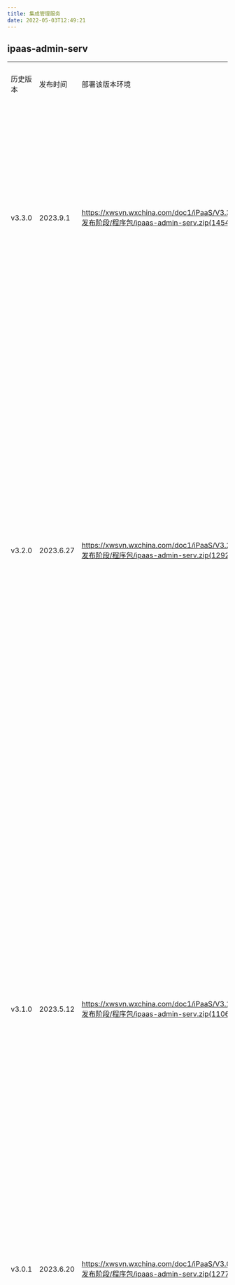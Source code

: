 ```yaml
---
title: 集成管理服务
date: 2022-05-03T12:49:21
---
```


## ipaas-admin-serv

||||||
|---|---|---|---|---|
|历史版本|发布时间|部署该版本环境|下载路径|服务说明|
|v3.3.0|2023.9.1|https://xwsvn.wxchina.com/doc1/iPaaS/V3.3/5.发布阶段/程序包/ipaas-admin-serv.zip(1454)|新功能添加404具体的error\_uri支持oracle用sid方式登录添加不输出日志的适配器httpclient日志打印将sout换成slf4jtomcat监控指标Flystep任务完成异步通过Router@10827添加详细的耗时日志Router异步Servlet改造@10826initial 3.3添加路径删除无效锁失效连接标记支持不安全的https和默认http1.1的keepalive超时修复缺陷集成流调试优化】对集成流调试后，查看触发节点为http的连接器节点日志，调用时间格式不对@40063oracle连接配置兼容API调用日志查询时会出现一条数据两个状态被当作了两条数据#40431修复测试用例新增时没有数目限制的问题yml更新调度参数优化增加http自动跟随重定向修复请求头空指针的问题修复类型转换问题|
|v3.2.0|2023.6.27|https://xwsvn.wxchina.com/doc1/iPaaS/V3.2/5.发布阶段/程序包/ipaas-admin-serv.zip(1292)|新功能添加根据动态id获取日志接口API调用日志记录错误信息日志接口增加集成流运行版本日志接口添加id参数校验集成流参数API调用增加应用租户代码集成流日志添加API信息添加集成流调用校验参数完善应用API应用API增加API限流增加API批量接口增加API管理接口增加open\_api表，调整限流表调整删除应用逻辑API调用替换租户代码API批量保存接口url不拼接租户代码API接口返回数据增加租户代码应用列表返回创建信息应用API列表返回API状态API接口返回数据增加字段返回ip白名单API详情增加input接口返回API调用次数选择API返回所有列表API详情增加input清除api限流缓存调整API限流完善应用管理接口应用管理接口修复缺陷调整api日志记录逻辑修改list参数校验逻辑api日志返回集成流名称api列表返回id信息集成流日志增加系统版本#34328批量新增API默认启用连接设置下拉列表过滤删除版本的连接#37568连接设置下拉列表过滤失效的连接#37568日志列表显示记录的名称新增API默认启用回滚修改#37433修改查询接口报错问题#37433修改api限制值#37399api列表查询条件去除分组#37366sql问题api限制值改为十亿集成流列表按照分组排序#37019分组列表按seq排序修复api查询问题api分配列表按照添加时间正序调整api部分接口#36892 #37097 #37131 #37133调整api列表接口修复apicaseid查找多个问题修复json转换问题修复保存ip空白名单问题保存Ip白名单api列表返回id新增应用默认启用修复上传插件问题修改api更新应用信息|
|v3.1.0|2023.5.12|https://xwsvn.wxchina.com/doc1/iPaaS/V3.1/5.发布阶段/程序包/ipaas-admin-serv.zip(1106)|新功能调整条件选择逻辑调整条件分支逻辑，支持v3.1协议修改接口拦截器相关代码循环节点校验循环参数修改默认控件类型修改发布集成流对循环节点判断增加函数列表查询接口查询连接设置返回是否静态模板字段修复缺陷集成流日志增加系统版本#34328晚上toBool()方法#33440修复js函数的各种问题#33838 #32900 #33833 #33834 #33835 33940修复kafka消息接收问题修改定时任务逻辑#35823修改下载资源URL参数应用分组无论删除与否，seq都会在最大值上加一35479修复日志查询，sls分词符的问题#33622导入导出需求更改9032导入导出需求更改给枚举组增加排序保存时删除不存在的数据调整提示语#2387调整提示语@2689修复拼写错误分组更新返回分组id修复statemachine默认是task的问题调整提示语#2387 #2689数据转换枚举类空值错误枚举值保存，没有添加platstatus条件29987连接账号降序排列29987枚举分组默认值赋值更改29804连接列表按更新时间倒序排序#29478枚举分组删除修改集成流测试日志错误连接修改的枚举实现表被删除后增加异常提示#2689覆盖版本时继承前端配置增加定时任务日志调整定时任务逻辑修复配置文件，增加oracle字符集包删除无用代码导入导出修改修复导出的问题修复定时任务测试运行的问题枚举的值的创建update调整测试节点运行返回格式调整消息队列名修复插件参数为多层List的问题集成流导入导出修复类型转换问题修复对象中布尔类型无法转换的问题插件支持脚本解析器调整归还连接时的日志兼容Object转map修复入参解析null值的问题修复入参解析的问题jackson兼容jdk8日志格式调整变量名|
|v3.0.1|2023.6.20|https://xwsvn.wxchina.com/doc1/iPaaS/V3.0/5.发布阶段/程序包/ipaas-admin-serv.zip(1277)|修复缺陷增加oracle字符集包调整测试节点运行返回格式删除无用代码导入导出修改修复导出的问题修复定时任务测试运行的问题|
|v3.0.0|2023.1.16|https://xwsvn.wxchina.com/doc1/iPaaS/V3.0/5.发布阶段/程序包/ipaas-admin-serv.zip(856)|由于iPaaS平台v3.0不向前兼容，因此新项目使用ipaas，建议直接上v3.0。新功能兼容v3.0表增加v3.0表修改保存连接器接口增加保存连接器接口华为obs上传下载调整新版SPI下载文件返回流表达式解析优化将uid生成器整合到插件中调整kafka消费者配置方法账号类型增加临时表支持自定义异常插件运行增加版本增加根据列表查询行为的接口调整删除逻辑调整删除行为逻辑调整启用停用逻辑连接设置可以为空调整行为删除逻辑增加修改连接器基本信息接口增加行为配置继承，运行时增加默认版本查询版本返回发布状态增加资源预览增加连接器分类接口兼容3.0表查询版本增加发布信息增加集成流发布时间3.0版本查询删除版本接口增加apaas接口调整连接器保存逻辑修改连接器版本信息递归生成输入输出更新版本状态接口apaas接口入参模板增加类型连接账号列表增加修改行为分组接口调整上传接口插件入参增加3.0版本校验接口增加3.0插件上传接口查询行为返回连接器信息返回字符串类型完善连接器行为列表连接设置与连接器版本关联保存连接器行为行为列表支持按名称搜索连接器内部连接设置接口停用对应连接器版本行为更新连接器版本状态查询连接器版本信息列表根据资源id下载文件增加v3.0协议升级接口集成应用的增加，修改，删除运行时上下文传入db/script插件中删除连接器增加判断查询应用连接器分类列表新建应用连接器默认添加分类连接器列表支持多种类型查询集成流添加groupid,支持查改集成流新增根据时间段查询根据分类查询应用连接器导入批量添加定时任务返回CloseableHttpResponse,用完调用close()增加属性注解增加新版SPI支持更多请求体格式修复缺陷修复kafka账号的问题统一连接器发布时生效日志重试功能添加日志列表返回增加retrystatus返回日志详情增加字段apicasename修复打包问题重试功能添加2重试功能添加huawei云obs修改修复plugin-sdk依赖问题添加日志入参搜索集成流导入导出集成流查询修改导入修改增加版本号格式校验修复字段必填没显示的问题修复版本顺序问题修改集成流修改集成流id字段查询增加集成流id字段查询修复集成流无法启用的问题删除连接器时不校验集成流引用#3173集成流导入修改更新连接器时清除行为缓存修复更新账号没清除缓存的问题保存增加行为状态检查更新连接器不清除触发行为#3173集成流导入修改以及copy的字段添加保存集成流时不保存描述3135连接器导出修改查询行为带上连接器信息版本列表返回字符串类型新增版本未启用连接器导入调整版本发布状态字段放到版本表3173连接器发布状态修改应用导入连接器、版本、行为、临时行为、账号类型改为逻辑删除#3142去除发布时多余入参修改发布时不启用集成流#3135应用分组修改调整异常顺序节点运行增加version入参连接列表只选择状态为1的连接配置过滤无连接配置连接器版本连接账号详情bug修复下拉数据没继承的问题#3173增加查询所有版本账号的接口#3303删除主题校验集成流应用total字段删除集成流应用求和集成流导出导出修改，集成流应用删除调整集成流发布需要前端传协议#3135调整触发器过滤逻辑#3033调整基准版本继承逻辑#3173删除数据，不然再次插入会主键冲突连接器增加重名校验#3142修复账号问题账号名称重复判断多种操作同时更新连接器信息集成流导出，对集成流分组赋一个默认值日志运行时间修改和名称重复判断的修改集成流关系表保存版本号停用删除版本修改账号状态日志运行时间修改修复空指针问题集成流更改应用分组修改更新状态逻辑日志重试修改修复连接器版本问题#3173修复状态问题#3173导出连接账号复制的修改连接账号增加版本以及适配器的更新标志的更新连接和账号配置的匹配versionList接口功能添加调整入参解析调整接口字段调整插件解析逻辑detail接口错误修改合并连接器未启用和停用增加从基准版本拿触发器调整基准版本比对逻辑日志列表返回增加retrystatus字段发布自动启用版本和行为增加连接器停用逻辑调整状态逻辑增加文件上传类型校验过滤掉没有连接的集成流修改覆盖bug修复异常列表接口导入的修改去除使用openjdk没有的依赖修改连接器删除逻辑BUG修改修复保存连接设置问题修复覆盖bug删除旧的账号类型和账号表删除旧行为表，连接器表adaptertgroup改为categoryid保存后返回连接器id更新版本时继承发布人发布时间accounttypeid改为accounttypeupdategroup名称重复的修改修复版本查询调整版本排序集成流配置页面查询连接器改造/api/admin/apiCase/saveName该接口需要新增说明字段，以修改集成流说明修改集成流信息增加descr字段修复发布问题修复精度丢失问题行为增加版本号增加行为版本号行为以id+版本作为主键帮前端兼容启用连接器启用行为修复没有创建临时文件夹的问题id转字符串id返回字符串误提交修复分组统计问题连接器list添加一个过滤的内容连接器list改回去连接器list修改集成流分组输入参数修改修改入参校验导入导出的修改删除连接器改为新表增加连接器类型入参settingid字符型转为数值型日志信息增加集成流名称调整上传逻辑删除修改apater列表修改提示信息修改账号分组的修改修复参数buggroupid错误添加groupid添加账号list修改账号保存接口的修改日志错误修改修复字段bugaccount详情修改account列表修改适配器列表版本修改格式修改huawei的obs上传修改修复查询行为返回null问题删除必填校验去掉版本校验接口adapterid为空判断修复apaas接口入参模板问题huawei字段被写死，进行修改连接器分组查询账号修改，增加返回的字段允许跨域修改增加校验逻辑账号修改，不能修改所属的连接器连接账号列表名称修改以及其他取消源码依赖回退被误删的代码admin增加plugin依赖修复依赖包被误删的问题华为云obs上传，下载修复参数错误集成流应用分组的数值更新修复缓存key修复apaas接口#3172apaas接口增加url日志接口添加入参搜索集成分组中集成流的数量执行时间的修改调整mq类型判断改为逻辑删除updateGroupList名称修改去掉“主题”在add中添加groupid的total数加一的功能在copy中增加了选择分组的功能删除add中，让应用分组total+1的功能集成流分组修改修复total+1的问题修复merge的问题异常的修改点击“发布”不会报错为null#25016修复集成流迁移接口bug更新sql语句临界情况输出第一条有效数据#24671jobname是number类型校验定时任务入参可以处理一个集成流下多条cron表达式最近运行时间实际次数少于指定次数的情况#24521变更定时任务需求:最近运行时间、指定时间的补偿设置groupid默认为0设置groupid默认为空可以解析带"#24111指定时间晚于当前时间不会再报错#24053定时任务开始时间结束时间可为空#23938去除无效代码过滤$jacocoData支持自定义异常修复map转对象问题修复null被忽略的问题|
|v2.2.2|2023.7.7|https://xwsvn.wxchina.com/doc1/iPaaS/V2.2/5.发布阶段/程序包/ipaas-admin-serv.zip (1325)本次更新有新增参数，说明文档路径：https://xwsvn.wxchina.com/doc1/iPaaS/V2.2/5.发布阶段/db/ipaas-admin-serv v2.2.2新增参数说明.txt （1327）|修复缺陷调度参数优化修复merge的问题修复集成流迁移接口bug|
|v2.2.1|2022.12.9|https://xwsvn.wxchina.com/doc1/iPaaS/V2.2/5.发布阶段/程序包/ipaas-admin-serv.zip(734)|修复缺陷修复merge的问题修复集成流迁移接口bug|
|v2.2.0|2022.9.29|https://xwsvn.wxchina.com/doc1/iPaaS/V2.2/5.发布阶段/程序包/ipaas-admin-serv.zip(444)|新功能增加类型json序列化忽略不识别的类型所有查询忽略大小写修改枚举类存储过程支持oracle添加remoteaddr存储过程支持mysql增加存储过程查询增加sqlserver驱动依赖支持节点试运行升级版本到v2.2限制导出集成流的发布状态导入集成流添加调度信息支持http节点测试运行quartz创建连接器默认为3 应用连接器增加异常状态码增加actiontype修复缺陷修复pg多主键问题#2685修复pg查不到无参存储过程的问题#2808修复存储过程不指定model时为空的问题#2808修改枚举类,能够返回"不存在"#22530修复全局变量赋值map的问题#2798修改opname为空的BUG修复jackson不兼容jdk8 localdatetime的问题精确获取remoteip设置quota默认值去掉无用的类型转换修复空指针异常调整节点测试入参修复角色列表排序不对的问题修复导入到不同租户版本重复问题修复定时器点击发布会立即执行1次#23316修复导入发布集成流显示未发布问题导入集成流将协议同步导入定时器点击发布会立即执行1次，未做修改#23316导入集成流有修改显示"有更新待发布"修复更新后没有提示“有更新待发布”的问题修复发布立即执行定时任务的问题兼容oracle大小写敏感默认返回全部数据表修复导入已存在集成流报错问题修复oracle查不到无参存储过程的问题#2808修复节点日志输入输出超长显示不全的问题修复查询数据库表异常的问题#2685修复查不到日志的问题修复节点试运行系统参数username为null的问题定时任务运行增加操作人入参调整存储过程列表响应格式调整节点测试运行输出结构调整节点测试出参admin服务增加角色权限判断|
|v2.1.0|2022.7.15|https://xwsvn.wxchina.com/doc1/iPaaS/V2.1/5.发布阶段/程序包/ipaas-admin-serv.zip(262)|新功能把dynamicid传给插件优化debug日志SLS日志增加环境id默认管理员写结果支持展开数据适配蒙牛AI接口增加mock登录接口增加响应码调整集成流响应结构日志支持嵌套循环debug调用集成流 + 调整异常结果返回调整日志重试策略增加一些日志重试策略debug日志增加循环次数标识支持集成流公用增加测试调用日志增加测试用例复制接口测试用例增删改查接口节点日志增加数据集成流日志优化，支持节点运行日志单独查看增加日志节点定位增加数据库字段类型映射增加状态返回debug日志支持配置显示条数debug增加运行时协议校验增加定时任务测试调用增加定时任务触发间隔限制调整测试运行日志测试运行的结果放在缓存，不上传SLS查看日志详情，增加重试新增修改集成流名称接口copy集成流时修改协议里的名称DockFile增加字体ttf-dejavu禁止导出公用编排增加根据版本查询集成流协议的接口增加复制集成流接口集成流日志foreach节点增加循环次数集成流迁移适配业务token增加集成流迁移功能修复缺陷修复脚本、写结果无法定位循环下标的问题，支持空循环运行#2093修复字符串json解析失败的问题调整异常响应状态去掉默认转义增加json转义调整异常返回修复日志列表出现两条一样日志的问题修复运行时日志列表查询升级fastjson版本，排除传递抵赖升级fastjson版本增加SLS重试次数修复日志文件删除循环内的input和output修复循环没有展示迭代数据的问题复制集成流默认改为未启用修复定时任务发布早于数据提交的问题#2317修复日志超过100条显示不全的bug#2317修复行为不存在的问题修复账号查询漏带租户代码修复测试运行定时器的bug#2316增加cron表达式空指针判断修复保存集成流后无法debug运行的bug#2316requester入参json特殊处理更新账号缓存key定时任务调用类型调整修复行为查询多条的bug修复日志字段错误调整上传资源包逻辑调整foreach异常处理集成流列表接口调整迁移集成流bug修复小调整|
|v2.0|2022.5.3|https://xwsvn.wxchina.com/doc1/iPaaS/V2.0/5.发布阶段/程序包/ipaas-admin-serv.zip(109)|新功能编排调用方式默认正常调用增加调用类型操作日志、调用日志直接上传到sls添加ignore分布式id定时任务打trace日志增加查询debug日志接口MQ提取到公用限流一波SLS日志写入改为Aliyun LOG Java Producer记录操作日志集成流日志增加DB支持新增SLS日志集成新增编辑权限判断@1592k8s探针获取async参数修改DB配置DB兼容syncresult同步取结果scheduler集成，待管理服务集成esb兼容httpsdynamicid改成stringnetty\[http/tcp协议\]添加quartz集成流导入导出修改@1977集成流列表接口修改@1977集成流导入导出修改添加监控添加misfire策略节点执行增加超时熔断策略账号类型列表查询新增描述字段增加编排专业的连接器列表查询接口定时任务触发器增加串行支持应用账号管理修改#3599scheduler任务添加job添加资源版本添加调度表identity和trace 解析dynamicid改为string修复缺陷添加misfire策略修复SLS日志查询时间问题#1615修改错别字#1593优化token异常捕获日志名称歧义MQ广播自动生成队列名插件上传时清空运行时服务中的连接缓存操作时间、操作人自动填充修复上传OSS日志问题增加空对象和空数组的占位符优化SLS查询方式跨域放到nginx处理日志列表报错调整权限判断#1594同步结果修复文件上传大小限制的BUG#1595修复导入导出问题#1977解析集成流兼容choice和foreach#1615启动集成流时刷新定时任务修改帐号后通知运行时服务清缓存小修改调整异常列表修复定时器同步异步无法切换#1615add 租户过滤#1977优化提示语#1615启用行为同步启用集成流#1603禁止导出未发布的编排#1977修复导入导出集成流数据重复的问题修复编排发布问题修复编排调用状态修改dockerfile启用启程流发布定时任务行为主题连接器唯一判断#1603修复分布式锁和@Transactional一起使用锁失效问题修复集成流列表bug更新时间#1600增加重名判断#1603修复日志BUG优化连接器停用逻辑#1600增加权限判断#1594优化资源包上传校验顺序修复编排发布异常时数据没回滚的问题连接器重名校验由租户改为全局#1601增加日志查询调整SLS日志查询语句修复资源包上传BUG#1595修改资源校验提示语#1595修复资源列表缺少资源的bug#1595增加资源包上传参数配置和uri校验#1595修复连接器和资源的相关BUG#1600 #1595 1602增加资源包名称重复校验#1595修复行为列表管理不上资源的bug#1602启用停用状态码改为200#1600删除资源增加公用私用判断#1595资源包覆盖增加校验#1595/api/admin/resource/list增加账号类型名称返回#1603增加行为停用校验#1603连接器列表增加shared入参#1603修复启用行为BUG#1603连接器列表过滤逻辑组件#1600修复默认授权的bug#1600行为详情接口增加账号类型名称字段#1603修复编辑行为没有报错资源版本号的bug#1603上传资源包时校验resourcekey是否唯一#1595新增行为状态默认改为待启用#1603行为列表返回值增加资源名称#1600修复资源列表没有过滤租户私用的BUG#1601修复修改行为的时候没有更新连接器更新时间的BUG#1600优化连接器管理:停用，逻辑定义#1600连接器列表增加共用/私用查询#1600增加连接器名称/主题重复校验#1601修复查询权限BUG@1600 @1601|